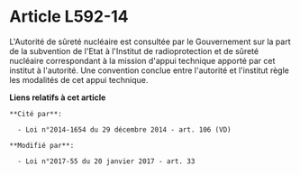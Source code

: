 # Article L592-14

L'Autorité de sûreté nucléaire est consultée par le Gouvernement sur la part de la subvention de l'Etat à l'Institut de
radioprotection et de sûreté nucléaire correspondant à la mission d'appui technique apporté par cet institut à l'autorité.
Une convention conclue entre l'autorité et l'institut règle les modalités de cet appui technique.

**Liens relatifs à cet article**

	**Cité par**:

	  - Loi n°2014-1654 du 29 décembre 2014 - art. 106 (VD)

	**Modifié par**:

	  - Loi n°2017-55 du 20 janvier 2017 - art. 33
